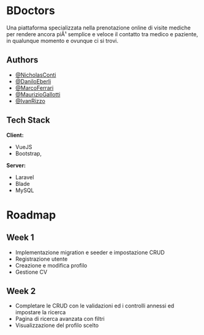 # BDoctors

Una piattaforma specializzata nella prenotazione online di visite mediche per rendere ancora piÃ¹ semplice e veloce il contatto tra medico e paziente, in qualunque momento e ovunque ci si trovi.

## Authors

- [@NicholasConti](https://github.com/NicholasConti)
- [@DaniloEberli](https://github.com/daniloeberli)
- [@MarcoFerrari](https://github.com/FerrariMarc0)
- [@MaurizioGallotti](https://github.com/Th4Dude)
- [@IvanRizzo](https://www.github.com/IvanRizzo28)
## Tech Stack

**Client:** 
- VueJS
- Bootstrap,

**Server:** 
- Laravel
- Blade
- MySQL

# Roadmap
## Week 1

- Implementazione migration e seeder e impostazione CRUD
- Registrazione utente
- Creazione e modifica profilo
- Gestione CV

## Week 2

- Completare le CRUD con le validazioni ed i controlli annessi ed impostare la ricerca
- Pagina di ricerca avanzata con filtri
- Visualizzazione del profilo scelto
